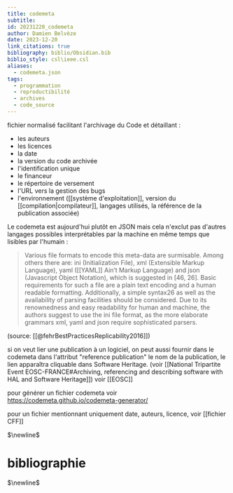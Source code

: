 ```yaml
---
title: codemeta
subtitle: 
id: 20231220_codemeta
author: Damien Belvèze
date: 2023-12-20
link_citations: true
bibliography: biblio/Obsidian.bib
biblio_style: csl\ieee.csl
aliases:
  - codemeta.json
tags:
  - programmation
  - reproductibilité
  - archives
  - code_source
---
```

fichier normalisé facilitant l'archivage du Code et détaillant : 
- les auteurs
- les licences
- la date
- la version du code archivée
- l'identification unique
- le financeur
- le répertoire de versement
- l'URL vers la gestion des bugs
- l'environnement ([[système d'exploitation]], version du [[compilation|compilateur]], langages utilisés, la référence de la publication associée)

Le codemeta est aujourd'hui plutôt en JSON mais cela n'exclut pas d'autres langages possibles interprétables par la machine en même temps que lisibles par l'humain : 

> Various file formats to encode this meta-data are surmisable. Among others there are: ini (Initialization File), xml (Extensible Markup Language), yaml ([[YAML]] Ain’t Markup Language) and json (Javascript Object Notation), which is suggested in [46, 26]. Basic requirements for such a file are a plain text encoding and a human readable formatting. Additionally, a simple syntax26 as well as the availability of parsing facilities should be considered. Due to its renownedness and easy readability for human and machine, the authors suggest to use the ini file format, as the more elaborate grammars xml, yaml and json require sophisticated parsers.

(source: [[@fehrBestPracticesReplicability2016]]) 

si on veut lier une publication à un logiciel, on peut aussi fournir dans le codemeta dans l'attribut "reference publication" le nom de la publication, le lien apparaîtra cliquable dans Software Heritage. 
(voir [[National Tripartite Event EOSC-FRANCE#Archiving, referencing and describing software with HAL and Software Heritage]]) voir [[EOSC]]

pour générer un fichier codemeta voir https://codemeta.github.io/codemeta-generator/

pour un fichier mentionnant uniquement date, auteurs, licence, voir [[fichier CFF]]




$\newline$
# bibliographie
$\newline$






